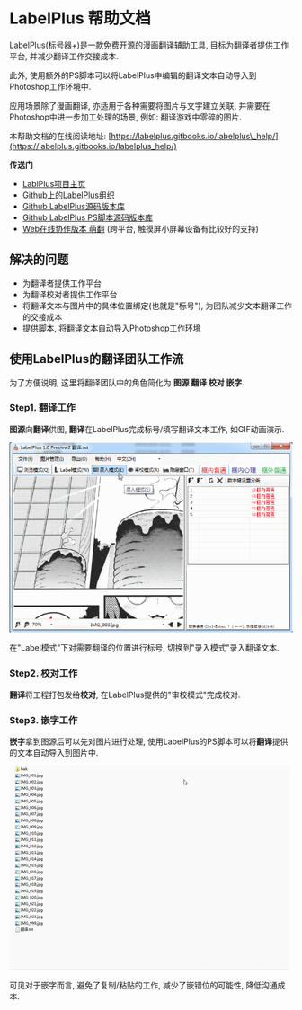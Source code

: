 # LabelPlus 帮助文档

LabelPlus\(标号器+\)是一款免费开源的漫画翻译辅助工具, 目标为翻译者提供工作平台, 并减少翻译工作交接成本.

此外, 使用额外的PS脚本可以将LabelPlus中编辑的翻译文本自动导入到Photoshop工作环境中.

应用场景除了漫画翻译, 亦适用于各种需要将图片与文字建立关联, 并需要在Photoshop中进一步加工处理的场景, 例如: 翻译游戏中零碎的图片.

本帮助文档的在线阅读地址: [https://labelplus.gitbooks.io/labelplus\_help/](https://labelplus.gitbooks.io/labelplus_help/)

**传送门**

* [LablPlus项目主页](http://noodlefighter.com/label_plus)
* [Github上的LabelPlus组织](https://github.com/LabelPlus)
* [Github LabelPlus源码版本库](https://github.com/LabelPlus/LabelPlus)
* [Github LabelPlus PS脚本源码版本库](https://github.com/LabelPlus/PS-Script)
* [Web在线协作版本 萌翻](https://moetra.com) \(跨平台, 触摸屏小屏幕设备有比较好的支持\)

## 解决的问题

* 为翻译者提供工作平台
* 为翻译校对者提供工作平台
* 将翻译文本与图片中的具体位置绑定\(也就是"标号"\), 为团队减少文本翻译工作的交接成本
* 提供脚本, 将翻译文本自动导入Photoshop工作环境

## 使用LabelPlus的翻译团队工作流

为了方便说明, 这里将翻译团队中的角色简化为 **图源 翻译 校对 嵌字.**

### Step1. 翻译工作

**图源**向**翻译**供图, **翻译**在LabelPlus完成标号/填写翻译文本工作, 如GIF动画演示.

![](/assets/1_1_翻译演示.gif)

在"Label模式"下对需要翻译的位置进行标号, 切换到"录入模式"录入翻译文本.

### Step2. 校对工作

**翻译**将工程打包发给**校对**, 在LabelPlus提供的"审校模式"完成校对.

### Step3. 嵌字工作

**嵌字**拿到图源后可以先对图片进行处理, 使用LabelPlus的PS脚本可以将**翻译**提供的文本自动导入到图片中.

![](/assets/1_2_嵌字演示_.gif)

可见对于嵌字而言, 避免了复制/粘贴的工作, 减少了嵌错位的可能性, 降低沟通成本.


